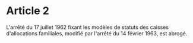 # Article 2

L'arrêté du 17 juillet 1962 fixant les modèles de statuts des caisses d'allocations familiales, modifié par l'arrêté du 14 février 1963, est abrogé.
